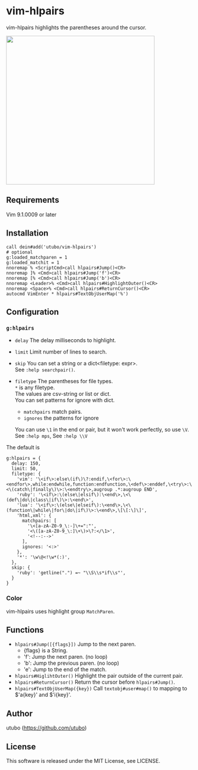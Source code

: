 # vim-hlpairs

vim-hlpairs highlights the parentheses around the cursor.

<img src="https://user-images.githubusercontent.com/6848636/225357852-5eca2053-ee41-41a3-9d57-d6bd249b29cc.gif" width="400">

## Requirements

Vim 9.1.0009 or later

## Installation

```vim
call dein#add('utubo/vim-hlpairs')
# optional
g:loaded_matchparen = 1
g:loaded_matchit = 1
nnoremap % <ScriptCmd>call hlpairs#Jump()<CR>
nnoremap ]% <Cmd>call hlpairs#Jump('f')<CR>
nnoremap [% <Cmd>call hlpairs#Jump('b')<CR>
nnoremap <Leader>% <Cmd>call hlpairs#HighlightOuter()<CR>
nnoremap <Space>% <Cmd>call hlpairs#ReturnCursor()<CR>
autocmd VimEnter * hlpairs#TextObjUserMap('%')
```

## Configuration

### `g:hlpairs`

- `delay` The delay milliseconds to highlight.
- `limit` Limit number of lines to search.
- `skip` You can set a string or a dict&lt;filetype: expr&gt;.  
  See `:help searchpair()`.
- `filetype` The parentheses for file types.  
  `*` is any filetype.  
  The values are csv-string or list or dict.  
  You can set patterns for ignore with dict.  
  - `matchpairs` match pairs.  
  - `ignores` the patterns for ignore

  You can use `\1` in the end or pair,
  but it won't work perfectly, so use `\V`.  
  See `:help mps`, See `:help \\V`

The default is
```vimscript
g:hlpairs = {
  delay: 150,
  limit: 50,
  filetype: {
    'vim': '\<if\>:else\(if\)\?:endif,\<for\>:\<endfor\>,while:endwhile,function:endfunction,\<def\>:enddef,\<try\>:\<\(catch\|finally\)\>:\<endtry\>,augroup .*:augroup END',
    'ruby': '\<if\>:\(else\|elsif\):\<end\>,\<\(def\|do\|class\|if\)\>:\<end\>',
    'lua': '\<if\>:\(else\|elseif\):\<end\>,\<\(function\|while\|for\|do\|if\)\>:\<end\>,\[\[:\]\]',
    'html,xml': {
      matchpairs: [
        '\<[a-zA-Z0-9_\:-]\+=":"',
        '<\([a-zA-Z0-9_\:]\+\)>\?:</\1>',
        '<!--:-->'
      ],
      ignores: '<:>'
    },
    '*': '\w\@<!\w*(:)',
  },
  skip: {
    'ruby': 'getline(".") =~ "\\S\\s*if\\s"',
  }
}
```

### Color
vim-hlpairs uses highlight group `MatchParen`.

## Functions

- `hlpairs#Jump([{flags}])` Jump to the next paren.
  - {flags} is a String.
  - 'f': Jump the next paren. (no loop)
  - 'b': Jump the previous paren. (no loop)
  - 'e': Jump to the end of the match.
- `hlpairs#HiglihtOuter()` Highlight the pair outside of the current pair.
- `hlpairs#ReturnCursor()` Return the cursor before `hlpairs#Jump()`.
- `hlpairs#TextObjUserMap({key})` Call `textobj#user#map()` to mapping to $'a{key}' and $'i{key}'.

## Author
utubo (https://github.com/utubo)

## License
This software is released under the MIT License, see LICENSE.

